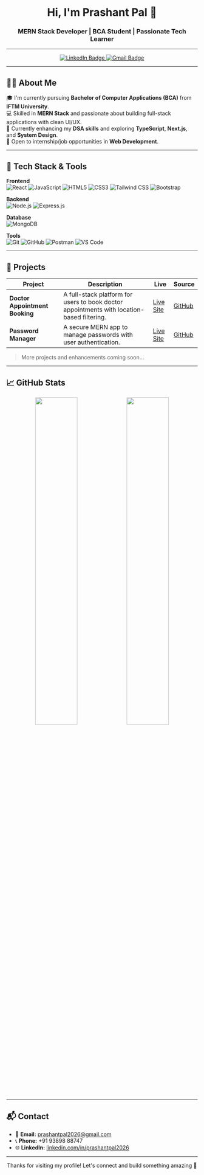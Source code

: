 <h1 align="center">Hi, I'm Prashant Pal 👋</h1>
<h3 align="center">MERN Stack Developer | BCA Student | Passionate Tech Learner</h3>

---

<p align="center">
  <a href="https://www.linkedin.com/in/prashantpal2026/" target="_blank">
    <img src="https://img.shields.io/badge/LinkedIn-%230077B5.svg?style=for-the-badge&logo=linkedin&logoColor=white" alt="LinkedIn Badge"/>
  </a>
  <a href="mailto:prashantpal2026@gmail.com">
    <img src="https://img.shields.io/badge/Email-D14836?style=for-the-badge&logo=gmail&logoColor=white" alt="Gmail Badge"/>
  </a>
</p>

---

## 👨‍💻 About Me

🎓 I'm currently pursuing **Bachelor of Computer Applications (BCA)** from **IFTM University**.  
💻 Skilled in **MERN Stack** and passionate about building full-stack applications with clean UI/UX.  
🌱 Currently enhancing my **DSA skills** and exploring **TypeScript**, **Next.js**, and **System Design**.  
🚀 Open to internship/job opportunities in **Web Development**.

---

## 🔧 Tech Stack & Tools

**Frontend**  
![React](https://img.shields.io/badge/React-20232A?style=flat&logo=react&logoColor=61DAFB)
![JavaScript](https://img.shields.io/badge/JavaScript-F7DF1E?style=flat&logo=javascript&logoColor=black)
![HTML5](https://img.shields.io/badge/HTML5-E34F26?style=flat&logo=html5&logoColor=white)
![CSS3](https://img.shields.io/badge/CSS3-1572B6?style=flat&logo=css3&logoColor=white)
![Tailwind CSS](https://img.shields.io/badge/Tailwind-06B6D4?style=flat&logo=tailwindcss&logoColor=white)
![Bootstrap](https://img.shields.io/badge/Bootstrap-7952B3?style=flat&logo=bootstrap&logoColor=white)

**Backend**  
![Node.js](https://img.shields.io/badge/Node.js-339933?style=flat&logo=nodedotjs&logoColor=white)
![Express.js](https://img.shields.io/badge/Express.js-000000?style=flat&logo=express&logoColor=white)

**Database**  
![MongoDB](https://img.shields.io/badge/MongoDB-47A248?style=flat&logo=mongodb&logoColor=white)

**Tools**  
![Git](https://img.shields.io/badge/Git-F05032?style=flat&logo=git&logoColor=white)
![GitHub](https://img.shields.io/badge/GitHub-181717?style=flat&logo=github&logoColor=white)
![Postman](https://img.shields.io/badge/Postman-FF6C37?style=flat&logo=postman&logoColor=white)
![VS Code](https://img.shields.io/badge/VSCode-007ACC?style=flat&logo=visual-studio-code&logoColor=white)

---

## 💼 Projects

| Project | Description | Live | Source |
|--------|-------------|------|--------|
| **Doctor Appointment Booking** | A full-stack platform for users to book doctor appointments with location-based filtering. | [Live Site](https://doctor-booking-demo.vercel.app) | [GitHub](https://github.com/prashantpal/doctor-appointment) |
| **Password Manager** | A secure MERN app to manage passwords with user authentication. | [Live Site](https://password-manager-demo.vercel.app) | [GitHub](https://github.com/prashantpal/password-manager) |

> More projects and enhancements coming soon...

---

## 📈 GitHub Stats

<p align="center">
  <img src="https://github-readme-stats.vercel.app/api?username=prashantpal2026&show_icons=true&theme=tokyonight" width="47%" />
  <img src="https://github-readme-stats.vercel.app/api/top-langs/?username=prashantpal2026&layout=compact&theme=tokyonight" width="47%" />
</p>

---

## 📬 Contact

- 📧 **Email:** prashantpal2026@gmail.com  
- 📞 **Phone:** +91 93898 88747  
- 🌐 **LinkedIn:** [linkedin.com/in/prashantpal2026](https://www.linkedin.com/in/prashantpal2026/)

---

<p align="center">Thanks for visiting my profile! Let's connect and build something amazing 🚀</p>
